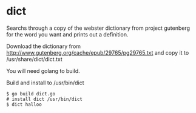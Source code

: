 dict
=====

Searchs through a copy of the webster dictionary from project gutenberg for
the word you want and prints out a definition.

Download the dictionary from
http://www.gutenberg.org/cache/epub/29765/pg29765.txt and copy it to
/usr/share/dict/dict.txt

You will need golang to build.

Build and install to /usr/bin/dict

	$ go build dict.go 
	# install dict /usr/bin/dict
	$ dict halloo
